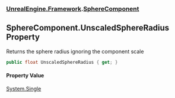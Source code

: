 ### [UnrealEngine.Framework](UnrealEngine_Framework.md 'UnrealEngine.Framework').[SphereComponent](SphereComponent.md 'UnrealEngine.Framework.SphereComponent')
## SphereComponent.UnscaledSphereRadius Property
Returns the sphere radius ignoring the component scale  
```csharp
public float UnscaledSphereRadius { get; }
```
#### Property Value
[System.Single](https://docs.microsoft.com/en-us/dotnet/api/System.Single 'System.Single')
